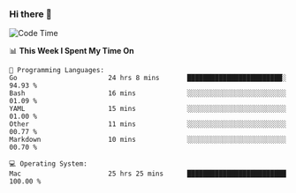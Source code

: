 ### Hi there 👋

<!--
**CrazyCollin/crazycollin** is a ✨ _special_ ✨ repository because its `README.md` (this file) appears on your GitHub profile.

Here are some ideas to get you started:

- 🔭 I’m currently working on ...
- 🌱 I’m currently learning ...
- 👯 I’m looking to collaborate on ...
- 🤔 I’m looking for help with ...
- 💬 Ask me about ...
- 📫 How to reach me: ...
- 😄 Pronouns: ...
- ⚡ Fun fact: ...
-->

<!--START_SECTION:waka-->
![Code Time](http://img.shields.io/badge/Code%20Time-4%2C498%20hrs%201%20min-blue)

📊 **This Week I Spent My Time On** 

```text
💬 Programming Languages: 
Go                       24 hrs 8 mins       ████████████████████████░   94.93 % 
Bash                     16 mins             ░░░░░░░░░░░░░░░░░░░░░░░░░   01.09 % 
YAML                     15 mins             ░░░░░░░░░░░░░░░░░░░░░░░░░   01.00 % 
Other                    11 mins             ░░░░░░░░░░░░░░░░░░░░░░░░░   00.77 % 
Markdown                 10 mins             ░░░░░░░░░░░░░░░░░░░░░░░░░   00.70 % 

💻 Operating System: 
Mac                      25 hrs 25 mins      █████████████████████████   100.00 % 
```


<!--END_SECTION:waka-->
